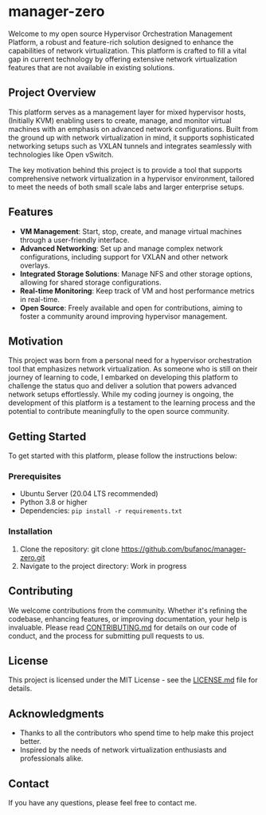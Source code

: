 # manager-zero
Welcome to my open source Hypervisor Orchestration Management Platform, a robust and feature-rich solution designed to enhance the capabilities of network virtualization. This platform is crafted to fill a vital gap in current technology by offering extensive network virtualization features that are not available in existing solutions.

## Project Overview

This platform serves as a management layer for mixed hypervisor hosts, (Initially KVM) enabling users to create, manage, and monitor virtual machines with an emphasis on advanced network configurations. Built from the ground up with network virtualization in mind, it supports sophisticated networking setups such as VXLAN tunnels and integrates seamlessly with technologies like Open vSwitch.

The key motivation behind this project is to provide a tool that supports comprehensive network virtualization in a hypervisor environment, tailored to meet the needs of both small scale labs and larger enterprise setups.

## Features

- **VM Management**: Start, stop, create, and manage virtual machines through a user-friendly interface.
- **Advanced Networking**: Set up and manage complex network configurations, including support for VXLAN and other network overlays.
- **Integrated Storage Solutions**: Manage NFS and other storage options, allowing for shared storage configurations.
- **Real-time Monitoring**: Keep track of VM and host performance metrics in real-time.
- **Open Source**: Freely available and open for contributions, aiming to foster a community around improving hypervisor management.

## Motivation

This project was born from a personal need for a hypervisor orchestration tool that emphasizes network virtualization. As someone who is still on their journey of learning to code, I embarked on developing this platform to challenge the status quo and deliver a solution that powers advanced network setups effortlessly. While my coding journey is ongoing, the development of this platform is a testament to the learning process and the potential to contribute meaningfully to the open source community.

## Getting Started

To get started with this platform, please follow the instructions below:

### Prerequisites

- Ubuntu Server (20.04 LTS recommended)
- Python 3.8 or higher
- Dependencies: `pip install -r requirements.txt`

### Installation

1. Clone the repository: git clone https://github.com/bufanoc/manager-zero.git
2. Navigate to the project directory: Work in progress


## Contributing

We welcome contributions from the community. Whether it's refining the codebase, enhancing features, or improving documentation, your help is invaluable. Please read [CONTRIBUTING.md](CONTRIBUTING.md) for details on our code of conduct, and the process for submitting pull requests to us.

## License

This project is licensed under the MIT License - see the [LICENSE.md](LICENSE.md) file for details.

## Acknowledgments

- Thanks to all the contributors who spend time to help make this project better.
- Inspired by the needs of network virtualization enthusiasts and professionals alike.

## Contact

If you have any questions, please feel free to contact me.

